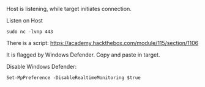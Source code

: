 
Host is listening, while target initiates connection.

Listen on Host
```shell-session
sudo nc -lvnp 443
```

There is a script: https://academy.hackthebox.com/module/115/section/1106

It is flagged by Windows Defender. Copy and paste in target.

Disable Windows Defender:
```powershell-session
Set-MpPreference -DisableRealtimeMonitoring $true
```

